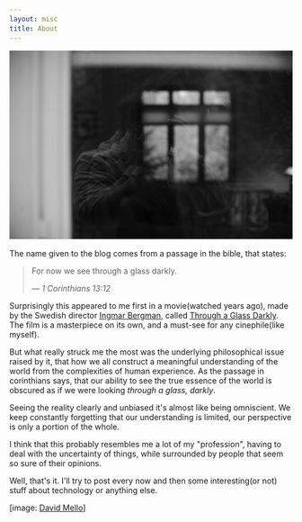 ```yaml
---
layout: misc
title: About
---
```

<div class="about-img">
<img src="/assets/img/through-a-glass-darkly.jpg">
</div>

The name given to the blog comes from a passage in the bible, that states:
> For now we see through a glass darkly.
>
> &mdash; <cite>1 Corinthians 13:12</cite>

Surprisingly this appeared to me first in a movie(watched years ago), made by the Swedish director [Ingmar Bergman](https://en.wikipedia.org/wiki/Ingmar_Bergman), called [Through a Glass Darkly](https://en.wikipedia.org/wiki/Through_a_Glass_Darkly_(film)). The film is a masterpiece on its own, and a must-see for any cinephile(like myself).

But what really struck me the most was the underlying philosophical issue raised by it, that how we all construct a meaningful understanding of the world from the complexities of human experience. As the passage in corinthians says, that our ability to see the true essence of the world is obscured as if we were looking *through a glass, darkly*.

Seeing the reality clearly and unbiased it's almost like being omniscient. We keep constantly forgetting that our understanding is limited, our perspective is only a portion of the whole.

I think that this probably resembles me a lot of my "profession", having to deal with the uncertainty of things, while surrounded by people that seem so sure of their opinions.

Well, that's it. I'll try to post every now and then some interesting(or not) stuff about technology or anything else.

[image: [David Mello](https://www.flickr.com/photos/mellodave/11259514936/)]
